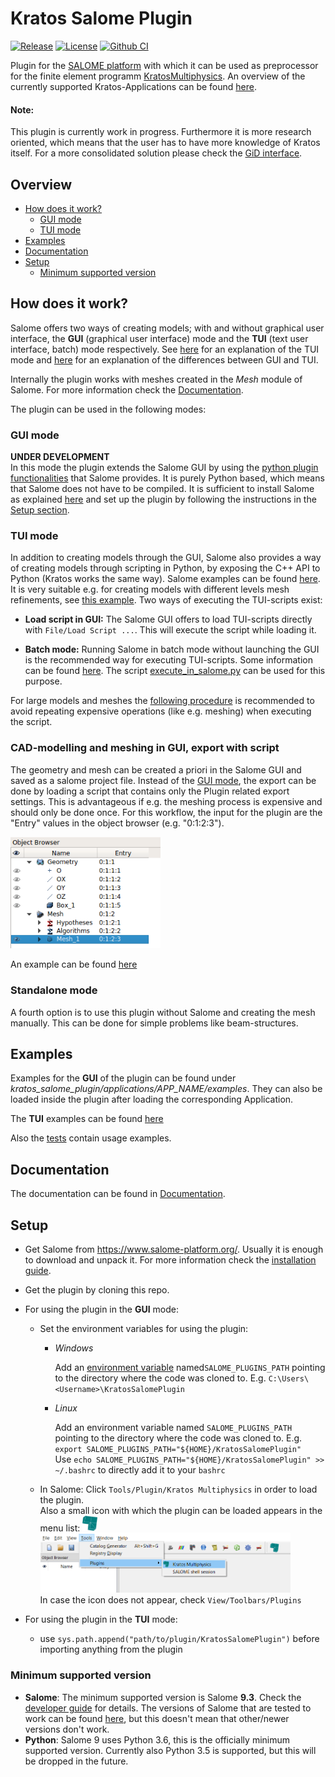 # Kratos Salome Plugin

[![Release][release-image]][releases] [![License][license-image]][license] [![Github CI][CI-image]][CI-link]

[release-image]: https://img.shields.io/badge/release-1.0.0-green.svg?style=flat
[releases]: https://github.com/KratosMultiphysics/KratosSalomePlugin/releases

[license-image]: https://img.shields.io/badge/License-BSD%203--Clause-blue.svg
[license]: https://github.com/KratosMultiphysics/KratosSalomePlugin/blob/master/LICENSE

[CI-image]: https://github.com/KratosMultiphysics/KratosSalomePlugin/workflows/Plugin%20CI/badge.svg
[CI-link]: https://github.com/KratosMultiphysics/KratosSalomePlugin/actions?query=workflow%3A%22Plugin+CI%22

Plugin for the [SALOME platform](https://www.salome-platform.org/) with which it can be used as preprocessor for the finite element programm [KratosMultiphysics](https://github.com/KratosMultiphysics/Kratos).
An overview of the currently supported Kratos-Applications can be found [here](kratos_salome_plugin/applications).

#### Note:
This plugin is currently work in progress. Furthermore it is more research oriented, which means that the user has to have more knowledge of Kratos itself.
For a more consolidated solution please check the [GiD interface](https://github.com/KratosMultiphysics/GiDInterface).

## Overview
- [How does it work?](#how-does-it-work)
  - [GUI mode](#gui-mode)
  - [TUI mode](#tui-mode)
- [Examples](#examples)
- [Documentation](#documentation)
- [Setup](#setup)
  - [Minimum supported version](#minimum-supported-version)

## How does it work?
Salome offers two ways of creating models; with and without graphical user interface, the **GUI** (graphical user interface) mode and the **TUI** (text user interface, batch) mode respectively. See [here](https://www.salome-platform.org/user-section/faq/faq#_faq_003_07) for an explanation of the TUI mode and [here](https://www.salome-platform.org/user-section/faq/faq#_faq_003_08) for an explanation of the differences between GUI and TUI.

Internally the plugin works with meshes created in the _Mesh_ module of Salome. For more information check the [Documentation](documentation).

The plugin can be used in the following modes:


### GUI mode
**UNDER DEVELOPMENT**\
In this mode the plugin extends the Salome GUI by using the [python plugin functionalities](https://docs.salome-platform.org/9/gui/GUI/using_pluginsmanager.html#) that Salome provides. It is purely Python based, which means that Salome does not have to be compiled. It is sufficient to install Salome as explained [here](documentation/install_salome.md) and set up the plugin by following the instructions in the [Setup section](#Setup).

### TUI mode
In addition to creating models through the GUI, Salome also provides a way of creating models through scripting in Python, by exposing the C++ API to Python (Kratos works the same way). Salome examples can be found [here](https://www.salome-platform.org/user-section/tui-examples).\
It is very suitable e.g. for creating models with different levels mesh refinements, see [this example](tui_examples/flow_cylinder).
Two ways of executing the TUI-scripts exist:

- **Load script in GUI:**
The Salome GUI offers to load TUI-scripts directly with `File/Load Script ...`. This will execute the script while loading it.

- **Batch mode:**
Running Salome in batch mode without launching the GUI is the recommended way for executing TUI-scripts. Some information can be found [here](https://stackoverflow.com/questions/13266480/running-salome-script-without-graphics). The script [execute_in_salome.py](execute_in_salome.py) can be used for this purpose.

For large models and meshes the [following procedure](#cad-modelling-and-meshing-in-gui-export-with-script) is recommended to avoid repeating expensive operations (like e.g. meshing) when executing the script.

### CAD-modelling and meshing in GUI, export with script

The geometry and mesh can be created a priori in the Salome GUI and saved as a salome project file.
Instead of the [GUI mode](#gui-mode), the export can be done by loading a script that contains only the Plugin related export settings.
This is advantageous if e.g. the meshing process is expensive and should only be done once.
For this workflow, the input for the plugin are the "Entry" values in the object browser (e.g. "0:1:2:3").

<img src="documentation/object_browser.png" width="240">

An example can be found [here](tui_examples/shell_using_salome_GUI_model)

### Standalone mode
A fourth option is to use this plugin without Salome and creating the mesh manually. This can be done for simple problems like beam-structures.

## Examples
Examples for the **GUI** of the plugin can be found under *kratos_salome_plugin/applications/APP_NAME/examples*.
They can also be loaded inside the plugin after loading the corresponding Application.

The **TUI** examples can be found [here](tui_examples)

Also the [tests](tests) contain usage examples.

## Documentation
The documentation can be found in [Documentation](documentation).

## Setup
  - Get Salome from <https://www.salome-platform.org/>. Usually it is enough to download and unpack it. For more information check the [installation guide](documentation/install_salome.md).

  - Get the plugin by cloning this repo.

  - For using the plugin in the **GUI** mode:
    - Set the environment variables for using the plugin:
      - _Windows_

          Add an [environment variable](https://www.computerhope.com/issues/ch000549.htm) named`SALOME_PLUGINS_PATH` pointing to the directory where the code was cloned to.
          E.g. `C:\Users\<Username>\KratosSalomePlugin`

      - _Linux_

          Add an environment variable named `SALOME_PLUGINS_PATH` pointing to the directory where the code was cloned to.
          E.g. `export SALOME_PLUGINS_PATH="${HOME}/KratosSalomePlugin"`\
          Use `echo SALOME_PLUGINS_PATH="${HOME}/KratosSalomePlugin" >> ~/.bashrc` to directly add it to your `bashrc`

    - In Salome: Click `Tools/Plugin/Kratos Multiphysics` in order to load the plugin.\
        Also a small icon with which the plugin can be loaded appears in the menu list: <img src="kratos_salome_plugin/misc/kratos_logo.png" width="24">
        <img src="documentation/load_plugin.png" width="400">\
        In case the icon does not appear, check `View/Toolbars/Plugins`

  - For using the plugin in the **TUI** mode:
    - use `sys.path.append("path/to/plugin/KratosSalomePlugin")` before importing anything from the plugin

### Minimum supported version
- **Salome**: The minimum supported version is Salome **9.3**. Check the [developer guide](documentation/developer_guide.md#minimum-supported-version) for details. The versions of Salome that are tested to work can be found [here](kratos_salome_plugin/version.py), but this doesn't mean that other/newer versions don't work.
- **Python**: Salome 9 uses Python 3.6, this is the officially minimum supported version. Currently also Python 3.5 is supported, but this will be dropped in the future.

<!-- ## Quick start
how to start ...
Maybe add a video? -->


<!--
## Contributors
The initiator and main developer of this Plugin is [Philipp Bucher](https://github.com/philbucher).

## Acknowledgements -->
